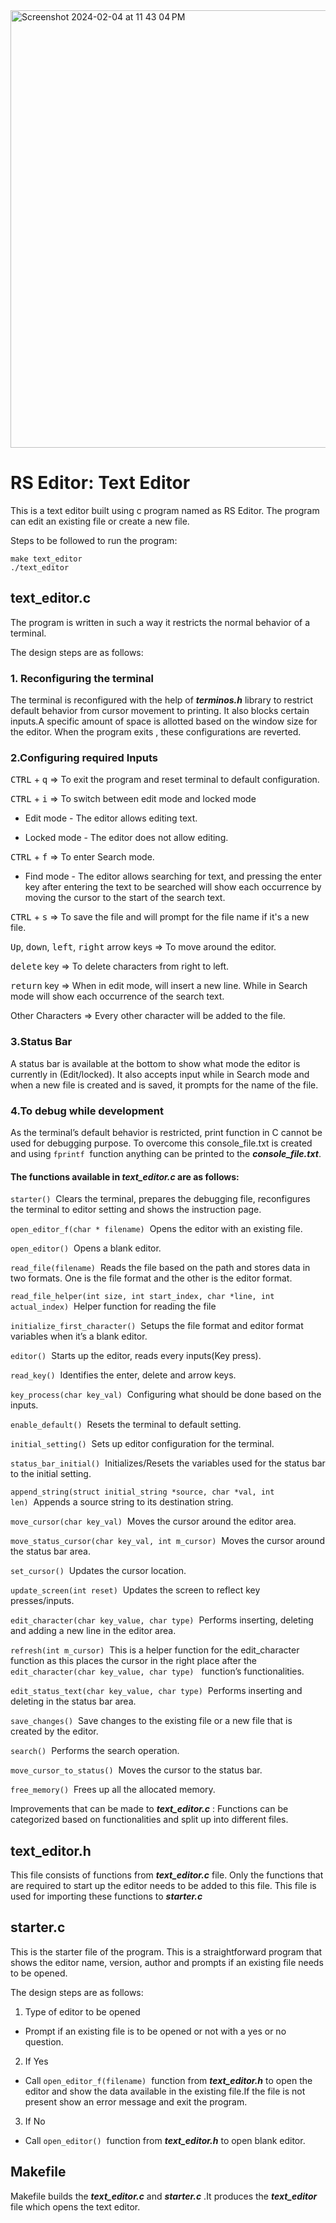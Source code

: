<img width="700" alt="Screenshot 2024-02-04 at 11 43 04 PM" src="https://github.com/Shanephear/text_editor/assets/67944253/6d4e9147-6eb6-45be-b73c-07bb21100eef">

# RS Editor: Text Editor

This is a text editor built using c program named as RS Editor. The program can edit an existing file or create a new file.

Steps to be followed to run the program:

```
make text_editor
./text_editor
```
## text_editor.c
The program is written in such a way it restricts the normal behavior of a terminal.

The design steps are as follows:

### 1. Reconfiguring the terminal
The terminal is reconfigured with the help of ***terminos.h*** library to restrict default behavior from cursor movement to printing. It also blocks certain inputs.A specific amount of space is allotted based on the window size for the editor. When the program exits , these configurations are reverted.

### 2.Configuring required Inputs
<kbd>CTRL</kbd> + <kbd>q</kbd> => To exit the program and reset terminal to default configuration.

<kbd>CTRL</kbd> + <kbd>i</kbd> => To switch between edit mode and locked mode

* Edit mode - The editor allows editing text.

* Locked mode - The editor does not allow editing.

<kbd>CTRL</kbd> + <kbd>f</kbd> => To enter Search mode.

* Find mode - The editor allows searching for text, and pressing the enter key after entering the text to be searched will show each occurrence by moving the cursor to the start of the search text.

<kbd>CTRL</kbd> + <kbd>s</kbd> => To save the file and will prompt for the file name if it's a new file.

<kbd>Up</kbd>, <kbd>down</kbd>, <kbd>left</kbd>, <kbd>right</kbd> arrow keys => To move around the editor.

<kbd>delete</kbd> key => To delete characters from right to left.

<kbd>return</kbd> key => When in edit mode, will insert a new line. While in Search mode will show each occurrence of the search text.

Other Characters => Every other character will be added to the file.

### 3.Status Bar
A status bar is available at the bottom to show what mode the editor is currently in (Edit/locked). It also accepts input while in Search mode and when a new file is created and is saved, it prompts for the name of the file.
### 4.To debug while development
As the terminal’s default behavior is restricted, print function in C cannot be used for debugging purpose. To overcome this console_file.txt is created and using `fprintf`&nbsp; function anything can be printed to the ***console_file.txt***.

#### The functions available in ***text_editor.c*** are as follows:
`starter()`&nbsp;&nbsp;Clears the terminal, prepares the debugging file, reconfigures the terminal to editor setting and shows the instruction page.

`open_editor_f(char * filename)`&nbsp;&nbsp;Opens the editor with an existing file.

`open_editor()`&nbsp;&nbsp;Opens a blank editor.

`read_file(filename)`&nbsp;&nbsp;Reads the file based on the path and stores data in two formats. One is the file format and the other is the editor format.

`read_file_helper(int size, int start_index, char *line, int actual_index)`&nbsp;&nbsp;Helper function for reading the file

`initialize_first_character()`&nbsp;&nbsp;Setups the file format and editor format variables when it’s a blank editor.

`editor()`&nbsp;&nbsp;Starts up the editor, reads every inputs(Key press).

`read_key()`&nbsp;&nbsp;Identifies the enter, delete and arrow keys.

`key_process(char key_val)`&nbsp;&nbsp;Configuring what should be done based on the inputs.

`enable_default()`&nbsp;&nbsp;Resets the terminal to default setting.

`initial_setting()`&nbsp;&nbsp;Sets up editor configuration for the terminal.

`status_bar_initial()`&nbsp;&nbsp;Initializes/Resets the variables used for the status bar to the initial setting.

`append_string(struct initial_string *source, char *val, int len)`&nbsp;&nbsp;Appends a source string to its destination string.

`move_cursor(char key_val)`&nbsp;&nbsp;Moves the cursor around the editor area.

`move_status_cursor(char key_val, int m_cursor)`&nbsp;&nbsp;Moves the cursor around the status bar area.

`set_cursor()`&nbsp;&nbsp;Updates the cursor location.

`update_screen(int reset)`&nbsp;&nbsp;Updates the screen to reflect key presses/inputs.

`edit_character(char key_value, char type)`&nbsp;&nbsp;Performs inserting, deleting and adding a new line in the editor area.

`refresh(int m_cursor)`&nbsp;&nbsp;This is a helper function for the edit_character function as this places the cursor in the right place after the `edit_character(char key_value, char type)`&nbsp;&nbsp; function’s functionalities.

`edit_status_text(char key_value, char type)`&nbsp;&nbsp;Performs inserting and deleting in the status bar area.

`save_changes()`&nbsp;&nbsp;Save changes to the existing file or a new file that is created by the editor.

`search()`&nbsp;&nbsp;Performs the search operation.

`move_cursor_to_status()`&nbsp;&nbsp;Moves the cursor to the status bar.

`free_memory()`&nbsp;&nbsp;Frees up all the allocated memory.

Improvements that can be made to ***text_editor.c*** : Functions can be categorized based on functionalities and split up into different files.

## text_editor.h
This file consists of functions from ***text_editor.c*** file. Only the functions that are required to start up the editor needs to be added to this file. This file is used for importing these functions to ***starter.c***

## starter.c
This is the starter file of the program. This is a straightforward program that shows the editor name, version, author and prompts if an existing file needs to be opened.

The design steps are as follows:

1. Type of editor to be opened
* Prompt if an existing file is to be opened or not with a yes or no question.

2. If Yes
* Call `open_editor_f(filename)`&nbsp; function from ***text_editor.h*** to open the editor and show the data available in the existing file.If the file is not present show an error message and exit the program.

3. If No
* Call `open_editor()`&nbsp; function from ***text_editor.h*** to open blank editor.

## Makefile
Makefile builds the ***text_editor.c*** and ***starter.c*** .It produces the ***text_editor*** file which opens the text editor.














